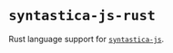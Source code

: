# `syntastica-js-rust`

Rust language support for [`syntastica-js`](https://www.npmjs.com/package/@syntastica/core).
